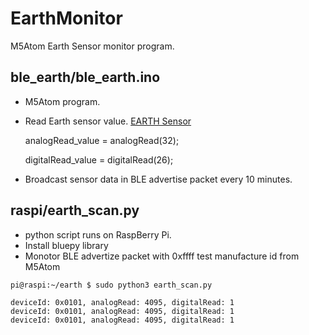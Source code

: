 # EarthMonitor
M5Atom Earth Sensor monitor program.

## ble_earth/ble_earth.ino
- M5Atom program.
- Read Earth sensor value. [EARTH Sensor](https://docs.m5stack.com/#/en/unit/earth)

  analogRead_value = analogRead(32);

  digitalRead_value = digitalRead(26);

- Broadcast sensor data in BLE advertise packet every 10 minutes.

## raspi/earth_scan.py
- python script runs on RaspBerry Pi.
- Install bluepy library
- Monotor BLE advertize packet with 0xffff test manufacture id from M5Atom
```
pi@raspi:~/earth $ sudo python3 earth_scan.py

deviceId: 0x0101, analogRead: 4095, digitalRead: 1
deviceId: 0x0101, analogRead: 4095, digitalRead: 1
deviceId: 0x0101, analogRead: 4095, digitalRead: 1
```
